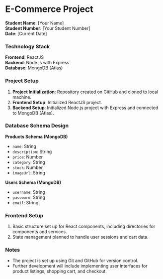 # E-Commerce Project

**Student Name**: [Your Name]  
**Student Number**: [Your Student Number]  
**Date**: [Current Date]

### Technology Stack

**Frontend**: ReactJS  
**Backend**: Node.js with Express  
**Database**: MongoDB (Atlas)

### Project Setup

1. **Project Initialization**: Repository created on GitHub and cloned to local machine.
2. **Frontend Setup**: Initialized ReactJS project.
3. **Backend Setup**: Initialized Node.js project with Express and connected to MongoDB (Atlas).

### Database Schema Design

**Products Schema (MongoDB)**

- `name`: String
- `description`: String
- `price`: Number
- `category`: String
- `stock`: Number
- `imageUrl`: String

**Users Schema (MongoDB)**

- `username`: String
- `password`: String
- `email`: String

### Frontend Setup

1. Basic structure set up for React components, including directories for components and services.
2. State management planned to handle user sessions and cart data.

### Notes

- The project is set up using Git and GitHub for version control.
- Further development will include implementing user interfaces for product listings, shopping cart, and checkout.
